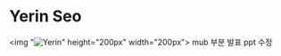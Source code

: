 # Yerin Seo
<img "![Yerin](https://user-images.githubusercontent.com/87190183/135880099-7acff5a9-ae36-48d8-9728-4bbf81ece842.jpg)" height="200px" width="200px">
mub 부분 발표 ppt 수정
